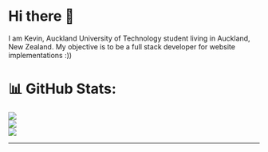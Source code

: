 # Hi there 👋

I am Kevin, Auckland University of Technology student living in Auckland, New Zealand. My objective is to be a full stack developer for website implementations :))

# 📊 GitHub Stats:
![](https://github-readme-stats.vercel.app/api?username=kevinandris&theme=radical&hide_border=false&include_all_commits=false&count_private=false)<br/>
![](https://github-readme-streak-stats.herokuapp.com/?user=kevinandris&theme=radical&hide_border=false)<br/>
![](https://github-readme-stats.vercel.app/api/top-langs/?username=kevinandris&theme=radical&hide_border=false&include_all_commits=false&count_private=false&layout=compact)

---

